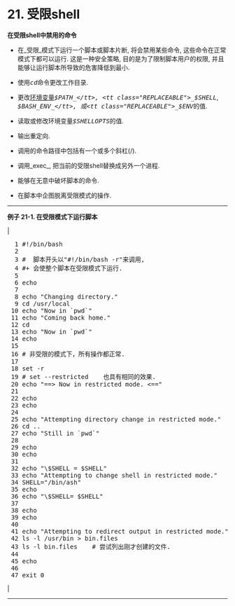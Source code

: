 # 21\. 受限shell

**在受限shell中禁用的命令**

*   在_受限_模式下运行一个脚本或脚本片断, 将会禁用某些命令, 这些命令在正常模式下都可以运行. 这是一种安全策略, 目的是为了限制脚本用户的权限, 并且能够让运行脚本所导致的危害降低到最小.

*   使用<tt class="REPLACEABLE">_cd_</tt>命令更改工作目录.

*   更改[环境变量](othertypesv.md#ENVREF)<tt class="REPLACEABLE">_$PATH_</tt>, <tt class="REPLACEABLE">_$SHELL_</tt>, <tt class="REPLACEABLE">_$BASH_ENV_</tt>, 或<tt class="REPLACEABLE">_$ENV_</tt>的值.

*   读取或修改环境变量<tt class="REPLACEABLE">_$SHELLOPTS_</tt>的值.

*   输出重定向.

*   调用的命令路径中包括有一个或多个斜杠(<span class="TOKEN">/</span>).

*   调用_exec_, 把当前的受限shell替换成另外一个进程.

*   能够在无意中破坏脚本的命令.

*   在脚本中企图脱离受限模式的操作.

* * *

**例子 21-1\. 在受限模式下运行脚本**

| 

<pre class="PROGRAMLISTING">  1 #!/bin/bash
  2 
  3 #  脚本开头以"#!/bin/bash -r"来调用, 
  4 #+ 会使整个脚本在受限模式下运行. 
  5 
  6 echo
  7 
  8 echo "Changing directory."
  9 cd /usr/local
 10 echo "Now in `pwd`"
 11 echo "Coming back home."
 12 cd
 13 echo "Now in `pwd`"
 14 echo
 15 
 16 # 非受限的模式下，所有操作都正常. 
 17 
 18 set -r
 19 # set --restricted    也具有相同的效果. 
 20 echo "==> Now in restricted mode. <=="
 21 
 22 echo
 23 echo
 24 
 25 echo "Attempting directory change in restricted mode."
 26 cd ..
 27 echo "Still in `pwd`"
 28 
 29 echo
 30 echo
 31 
 32 echo "\$SHELL = $SHELL"
 33 echo "Attempting to change shell in restricted mode."
 34 SHELL="/bin/ash"
 35 echo
 36 echo "\$SHELL= $SHELL"
 37 
 38 echo
 39 echo
 40 
 41 echo "Attempting to redirect output in restricted mode."
 42 ls -l /usr/bin > bin.files
 43 ls -l bin.files    # 尝试列出刚才创建的文件. 
 44 
 45 echo
 46 
 47 exit 0</pre>

 |

* * *